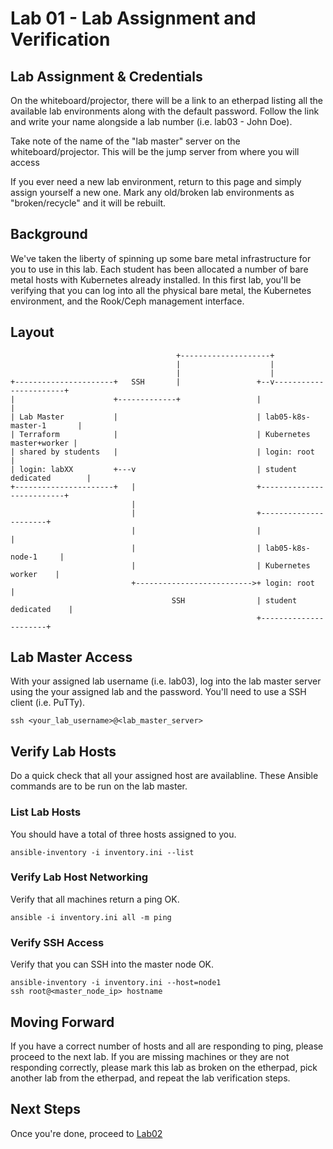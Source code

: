 # Lab 01 - Lab Assignment and Verification

## Lab Assignment & Credentials

On the whiteboard/projector, there will be a link to an etherpad listing all the available lab environments along with the default password. Follow the link and write your name alongside a lab number (i.e. lab03 - John Doe).

Take note of the name of the "lab master" server on the whiteboard/projector. This will be the jump server from where you will access

If you ever need a new lab environment, return to this page and simply assign yourself a new one. Mark any old/broken lab environments as "broken/recycle" and it will be rebuilt.


## Background

We've taken the liberty of spinning up some bare metal infrastructure for you to use in this lab.
Each student has been allocated a number of bare metal hosts with Kubernetes already installed.
In this first lab, you'll be verifying that you can log into all the physical bare metal, the
Kubernetes environment, and the Rook/Ceph management interface.


## Layout

```
                                     +--------------------+
                                     |                    |
                                     |                    |
+----------------------+   SSH       |                 +--v-----------------------+
|                      +-------------+                 |                          |
| Lab Master           |                               | lab05-k8s-master-1       |
| Terraform            |                               | Kubernetes master+worker |
| shared by students   |                               | login: root              |
| login: labXX         +---v                           | student dedicated        |
+----------------------+   |                           +--------------------------+
                           |
                           |                           +----------------------+
                           |                           |                      |
                           |                           | lab05-k8s-node-1     |
                           |                           | Kubernetes worker    |
                           +-------------------------->+ login: root          |
                                    SSH                | student dedicated    |
                                                       +----------------------+
```


## Lab Master Access

With your assigned lab username (i.e. lab03), log into the lab master server using the your assigned lab and the password. You'll need to use a SSH client (i.e. PuTTy).

```
ssh <your_lab_username>@<lab_master_server>
```

## Verify Lab Hosts

Do a quick check that all your assigned host are availabline. These Ansible commands are to be run on the lab master.

### List Lab Hosts 

You should have a total of three hosts assigned to you.
```
ansible-inventory -i inventory.ini --list
```

### Verify Lab Host Networking

Verify that all machines return a ping OK.
```
ansible -i inventory.ini all -m ping
```

### Verify SSH Access

Verify that you can SSH into the master node OK.
```
ansible-inventory -i inventory.ini --host=node1
ssh root@<master_node_ip> hostname
```

## Moving Forward

If you have a correct number of hosts and all are responding to ping, please proceed to the next lab. If you are missing machines or they are not responding correctly, please mark this lab as broken on the etherpad, pick another lab from the etherpad, and repeat the lab verification steps.

## Next Steps

Once you're done, proceed to [Lab02](Lab02.md)
